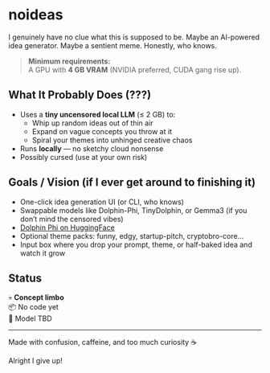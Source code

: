 # noideas

I genuinely have no clue what this is supposed to be. Maybe an AI-powered idea generator. Maybe a sentient meme. Honestly, who knows.

> **Minimum requirements:**  
> A GPU with **4 GB VRAM** (NVIDIA preferred, CUDA gang rise up).

## What It Probably Does (???)

- Uses a **tiny uncensored local LLM** (≤ 2 GB) to:  
  - Whip up random ideas out of thin air  
  - Expand on vague concepts you throw at it  
  - Spiral your themes into unhinged creative chaos  
- Runs **locally** — no sketchy cloud nonsense  
- Possibly cursed (use at your own risk)

## Goals / Vision (if I ever get around to finishing it)

- One-click idea generation UI (or CLI, who knows)  
- Swappable models like Dolphin-Phi, TinyDolphin, or Gemma3 (if you don’t mind the censored vibes)  
- [Dolphin Phi on HuggingFace](https://huggingface.co/TheBloke/dolphin-2_6-phi-2-GGUF)  
- Optional theme packs: funny, edgy, startup-pitch, cryptobro-core...  
- Input box where you drop your prompt, theme, or half-baked idea and watch it grow  

## Status

💀 **Concept limbo**  
📦 No code yet  
🧠 Model TBD

---

Made with confusion, caffeine, and too much curiosity ☕️  

Alright I give up!
